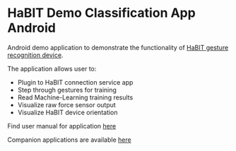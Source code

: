 # HaBIT Demo Classification App Android

Android demo application to demonstrate the functionality of [HaBIT gesture recognition device](http://www.biointeractivetech.com/habit/).

The application allows user to:
- Plugin to HaBIT connection service app
- Step through gestures for training
- Read Machine-Learning training results
- Visualize raw force sensor output
- Visualize HaBIT device orientation

Find user manual for application [here](https://github.com/BioInteractiveTechnologies/HABIT-Demo-Classification-App-Android/blob/master/HaBIT%20Device%20User%20Manual.pdf)

Companion applications are available [here](https://github.com/BioInteractiveTechnologies/HaBIT-Demo-Applications-Android)
